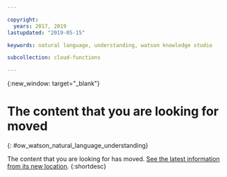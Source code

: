 ```yaml
---

copyright:
  years: 2017, 2019
lastupdated: "2019-05-15"

keywords: natural language, understanding, watson knowledge studio

subcollection: cloud-functions

---
```


{:new_window: target="_blank"}
# The content that you are looking for moved
{: #ow_watson_natural_language_understanding}

The content that you are looking for has moved. [See the latest information from its new location](/docs/openwhisk?topic=cloud-functions-pkg_natlang_understanding).
{:shortdesc}
